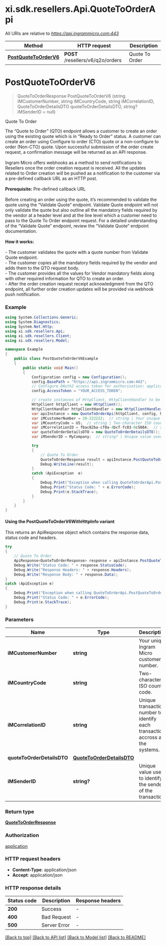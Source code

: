 # xi.sdk.resellers.Api.QuoteToOrderApi

All URIs are relative to *https://api.ingrammicro.com:443*

| Method | HTTP request | Description |
|--------|--------------|-------------|
| [**PostQuoteToOrderV6**](QuoteToOrderApi.md#postquotetoorderv6) | **POST** /resellers/v6/q2o/orders | Quote To Order |

<a id="postquotetoorderv6"></a>
# **PostQuoteToOrderV6**
> QuoteToOrderResponse PostQuoteToOrderV6 (string iMCustomerNumber, string iMCountryCode, string iMCorrelationID, QuoteToOrderDetailsDTO quoteToOrderDetailsDTO, string? iMSenderID = null)

Quote To Order

The “Quote to Order” (QTO) endpoint allows a customer to create an order using the existing quote which is in “Ready to Order” status. A customer can create an order using Configure to order (CTO) quote or a non-configure to order (Non-CTO) quote. Upon successful submission of the order create request, a confirmation message will be returned as an API response. <br > <br >Ingram Micro offers webhooks as a method to send notifications to Resellers once the order creation request is received. All the updates related to Order creation will be pushed as a notification to the customer via a pre-defined callback URL as an HTTP post. <br > <br > **Prerequisite:** Pre-defined callback URL <br > <br > Before creating an order using the quote, it’s recommended to validate the quote using the “Validate Quote” endpoint. Validate Quote endpoint will not only validate the quote but also outline all the mandatory fields required by the vendor at a header level and at the line level which a customer need to pass to the Quote To Order endpoint request.  For a detailed understanding of the “Validate Quote” endpoint, review the “Validate Quote” endpoint documentation. <br ><br > **How it works:** <br ><br > - The customer validates the quote with a quote number from Validate Quote endpoint. <br > - The customer copies all the mandatory fields required by the vendor and adds them to the QTO request body. <br > - The customer provides all the values for Vendor mandatory fields along with other required information for QTO to create an order. <br > - After the order creation request receipt acknowledgment from the QTO endpoint, all further order creation updates will be provided via webhook push notification.

### Example
```csharp
using System.Collections.Generic;
using System.Diagnostics;
using System.Net.Http;
using xi.sdk.resellers.Api;
using xi.sdk.resellers.Client;
using xi.sdk.resellers.Model;

namespace Example
{
    public class PostQuoteToOrderV6Example
    {
        public static void Main()
        {
            Configuration config = new Configuration();
            config.BasePath = "https://api.ingrammicro.com:443";
            // Configure OAuth2 access token for authorization: application
            config.AccessToken = "YOUR_ACCESS_TOKEN";

            // create instances of HttpClient, HttpClientHandler to be reused later with different Api classes
            HttpClient httpClient = new HttpClient();
            HttpClientHandler httpClientHandler = new HttpClientHandler();
            var apiInstance = new QuoteToOrderApi(httpClient, config, httpClientHandler);
            var iMCustomerNumber = 20-222222;  // string | Your unique Ingram Micro customer number.
            var iMCountryCode = US;  // string | Two-character ISO country code.
            var iMCorrelationID = fbac82ba-cf0a-4bcf-fc03-0c5084;  // string | Unique transaction number to identify each transaction accross all the systems.
            var quoteToOrderDetailsDTO = new QuoteToOrderDetailsDTO(); // QuoteToOrderDetailsDTO | 
            var iMSenderID = MyCompany;  // string? | Unique value used to identify the sender of the transaction. (optional) 

            try
            {
                // Quote To Order
                QuoteToOrderResponse result = apiInstance.PostQuoteToOrderV6(iMCustomerNumber, iMCountryCode, iMCorrelationID, quoteToOrderDetailsDTO, iMSenderID);
                Debug.WriteLine(result);
            }
            catch (ApiException  e)
            {
                Debug.Print("Exception when calling QuoteToOrderApi.PostQuoteToOrderV6: " + e.Message);
                Debug.Print("Status Code: " + e.ErrorCode);
                Debug.Print(e.StackTrace);
            }
        }
    }
}
```

#### Using the PostQuoteToOrderV6WithHttpInfo variant
This returns an ApiResponse object which contains the response data, status code and headers.

```csharp
try
{
    // Quote To Order
    ApiResponse<QuoteToOrderResponse> response = apiInstance.PostQuoteToOrderV6WithHttpInfo(iMCustomerNumber, iMCountryCode, iMCorrelationID, quoteToOrderDetailsDTO, iMSenderID);
    Debug.Write("Status Code: " + response.StatusCode);
    Debug.Write("Response Headers: " + response.Headers);
    Debug.Write("Response Body: " + response.Data);
}
catch (ApiException e)
{
    Debug.Print("Exception when calling QuoteToOrderApi.PostQuoteToOrderV6WithHttpInfo: " + e.Message);
    Debug.Print("Status Code: " + e.ErrorCode);
    Debug.Print(e.StackTrace);
}
```

### Parameters

| Name | Type | Description | Notes |
|------|------|-------------|-------|
| **iMCustomerNumber** | **string** | Your unique Ingram Micro customer number. |  |
| **iMCountryCode** | **string** | Two-character ISO country code. |  |
| **iMCorrelationID** | **string** | Unique transaction number to identify each transaction accross all the systems. |  |
| **quoteToOrderDetailsDTO** | [**QuoteToOrderDetailsDTO**](QuoteToOrderDetailsDTO.md) |  |  |
| **iMSenderID** | **string?** | Unique value used to identify the sender of the transaction. | [optional]  |

### Return type

[**QuoteToOrderResponse**](QuoteToOrderResponse.md)

### Authorization

[application](../README.md#application)

### HTTP request headers

 - **Content-Type**: application/json
 - **Accept**: application/json


### HTTP response details
| Status code | Description | Response headers |
|-------------|-------------|------------------|
| **200** | Success |  -  |
| **400** | Bad Request |  -  |
| **500** | Server Error |  -  |

[[Back to top]](#) [[Back to API list]](../README.md#documentation-for-api-endpoints) [[Back to Model list]](../README.md#documentation-for-models) [[Back to README]](../README.md)

